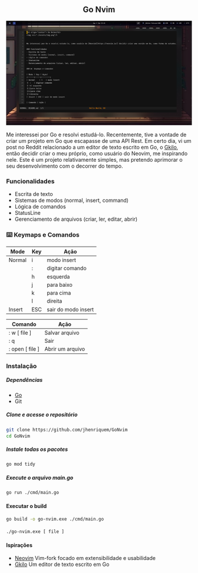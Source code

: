 <h2 align="center"> Go Nvim</h2>
<img src="./assets/img.png"/>

Me interessei por Go e resolvi estudá-lo. Recentemente, tive a vontade de criar um projeto em Go que escapasse de uma API Rest.
Em certo dia, vi um post no Reddit relacionado a um editor de texto escrito em Go, o [Gkilo](https://github.com/vcnovaes/gkilo), então decidir criar o meu próprio, como usuário do Neovim, me inspirando nele. Este é um projeto relativamente simples, mas pretendo aprimorar o seu desenvolvimento com o decorrer do tempo.


### Funcionalidades
- Escrita de texto
- Sistemas de modos (normal, insert, command)
- Lógica de comandos
- StatusLine 
- Gerenciamento de arquivos (criar, ler, editar, abrir)

### ⌨️ Keymaps e Comandos  

| Mode | Key | Ação|
|------|-----|--------|
| Normal    | i   | modo insert  
|| :   | digitar comando  
|| h| esquerda
||j|para baixo
||k|para cima
||l|direita
| Insert | ESC | sair do modo insert

| Comando | Ação | 
|-----------|----|
| : w [ file ]| Salvar arquivo |
| : q| Sair|
|: open [ file ]| Abrir um arquivo |

### Instalação

##### Dependências
- [Go](https://go.dev/)
- Git


##### Clone e acesse o repositório 
```bash
git clone https://github.com/jhenriquem/GoNvim
cd GoNvim
```

##### Instale todas os pacotes
```bash
go mod tidy
```
##### Execute o arquivo main.go
```bash
go run ./cmd/main.go
```
#### Executar o build 
```bash
go build -o go-nvim.exe ./cmd/main.go

./go-nvim.exe [ file ]
```

#### Ispirações
- [Neovim]("https://github.com/neovim/neovim") Vim-fork focado em extensibilidade e usabilidade
- [Gkilo]("https://github.com/vcnovaes/gkilo") Um editor de texto escrito em Go
